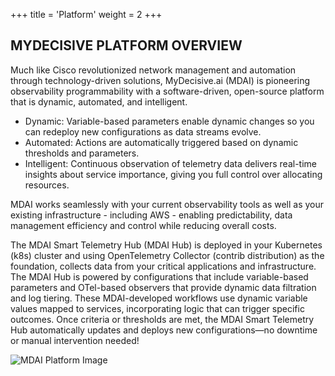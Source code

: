 +++
title = 'Platform'
weight = 2
+++

## MYDECISIVE PLATFORM OVERVIEW

Much like Cisco revolutionized network management and automation through technology-driven solutions, MyDecisive.ai (MDAI) is pioneering observability programmability with a software-driven, open-source platform that is dynamic, automated, and intelligent.

- Dynamic: Variable-based parameters enable dynamic changes so you can redeploy new configurations as data streams evolve.
- Automated: Actions are automatically triggered based on dynamic thresholds and parameters.
- Intelligent: Continuous observation of telemetry data delivers real-time insights about service importance, giving you full control over allocating resources.

MDAI works seamlessly with your current observability tools as well as your existing infrastructure - including AWS - enabling predictability, data management efficiency and control while reducing overall costs.

The MDAI Smart Telemetry Hub (MDAI Hub) is deployed in your Kubernetes (k8s) cluster and using OpenTelemetry Collector (contrib distribution) as the foundation, collects data from your critical applications and infrastructure. The MDAI Hub is powered by configurations that include variable-based parameters and OTel-based observers that provide dynamic data filtration and log tiering. These MDAI-developed workflows use dynamic variable values mapped to services, incorporating logic that can trigger specific outcomes. Once criteria or thresholds are met, the MDAI Smart Telemetry Hub automatically updates and deploys new configurations—no downtime or manual intervention needed!

![MDAI Platform Image](../platform.png)
